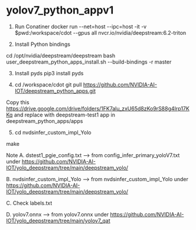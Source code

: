 # yolov7_python_appv1


1. Run Conatiner
docker run --net=host --ipc=host -it -v $pwd:/workspace/cdot --gpus all nvcr.io/nvidia/deepstream:6.2-triton

2. Install Python bindings

cd /opt/nvidia/deepstream/deepstream
bash user_deepstream_python_apps_install.sh --build-bindings -r master

3. Install pyds
pip3 install pyds

4. cd /workspace/cdot
git pull https://github.com/NVIDIA-AI-IOT/deepstream_python_apps.git

Copy this https://drive.google.com/drive/folders/1FK7alu_zxU65d8zKo9rS88g4Irp17KKq
and replace with deepstream-test1 app in deepstream_python_apps/apps

5. cd  nvdsinfer_custom_impl_Yolo

make

Note
A. dstest1_pgie_config.txt  --> from   config_infer_primary_yoloV7.txt  under  https://github.com/NVIDIA-AI-IOT/yolo_deepstream/tree/main/deepstream_yolo/

B. nvdsinfer_custom_impl_Yolo   --> from nvdsinfer_custom_impl_Yolo under https://github.com/NVIDIA-AI-IOT/yolo_deepstream/tree/main/deepstream_yolo/

C. Check labels.txt 

D. yolov7.onnx   --> from  yolov7.onnx under https://github.com/NVIDIA-AI-IOT/yolo_deepstream/tree/main/yolov7_qat
